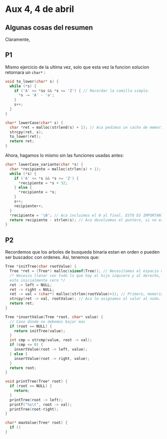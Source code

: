 # Aux 4, 4 de abril

## Algunas cosas del resumen

Claramente,

## P1

Mismo ejercicio de la ultima vez, solo que esta vez la funcion solucion retornara un `char*` :

``` c
void to_lower(char* s) {
  while (*s) {
    if ('A' <= *ss && *s <= 'Z') { // Recordar la comilla simple. 
      *s -= 'A' - 'a';
    }
    s++;
  }
}

char* lowerCase(char* s) {
  char *ret = malloc(strlend(s) + 1); // Aca pedimos un cacho de memoria.
  strcpy(ret, s); 
  to_lower(ret);
  return ret;
}
```

Ahora, hagamos lo mismo sin las funciones usadas antes:

``` c
char* lowerCase_variante(char *s) {
  char *recipiente = malloc(strlen(s) + 1); 
  while (*s) {
    if ('A' <= *s && *s <= 'Z') {
      *recipiente = *s + 32;
    } else {
      *recipiente = *s;
    }
    s++;
    recipiente++;
  }
  *recipiente = '\0'; // Aca incluimos el 0 al final. ESTO ES IMPORTANTE, 1 PTO DE DESCUENTO.
  return recipiente - strlen(s); // Aca devolvemos el puntero, si no estaria al extremo.
}
```

## P2

Recordemos que los arboles de busqueda binaria estan en orden o pueden ser buscadoc con ordenes. Asi, tenemos que:

``` c
Tree *initTree(char rootValue) {
  Tree *ret = (Tree*) malloc(sizeof(Tree)); // Necesitamos el espacio que ocupa la estructura para poder saber cuanto alocar.
  /* Necesio llenar con todo lo que hay al hijo izquiero y al derecho,
  esto inicialmente cero */
  ret -> left = NULL;
  ret -> right = NULL;
  ret -> val = (char*) malloc(strlen(rootValue)+1); // Primero, memoria.
  strcpy(ret -> val, rootValue); // Aca le asignamos el valor al nodo.
  return ret;
}

Tree *insertValue(Tree *root, char* value) {
  // Caso donde no debemos bajar mas 
  if (root == NULL) {
    return initTree(value);
  }
  int cmp = strcmp(value, root -> val);
  if (cmp <= 0) {
    insertValue(root -> left, value);
  } else {
    insertValue(root -> right, value);
  }
  return root;
}

void printTree(Tree* root) {
  if (root == NULL) {
    return;
  }
  printTree(root -> left);
  printf("%s\t", root -> val);
  printTree(root-right);
}

char* maxValue(Tree* root) {
  if ()
}

```
